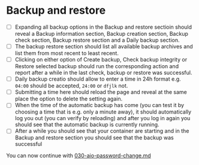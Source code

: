 # Backup and restore

- [ ] Expanding all backup options in the Backup and restore sectioin should reveal a Backup information section, Backup creation section, Backup check section, Backup restore section and a Daily backup section.
- [ ] The backup restore section should list all available backup archives and list them from most recent to least recent.
- [ ] Clicking on either option of Create backup, Check backup integrity or Restore selected backup should run the corresponding action and report after a while in the last check, backup or restore was successful.
- [ ] Daily backup creatio should allow to enter a time in 24h format e.g. `04:00` should be accepted, `24:00` or `dfjlk` not.
- [ ] Submitting a time here should reload the page and reveal at the same place the option to delete the setting again.
- [ ] When the time of the automatic backup has come (you can test it by choosing a time that is e.g. only a minute away), it should automatically log you out (you can verify by reloading) and after you log in again you should see that the automatic backup is currently running.
- [ ] After a while you should see that your container are starting and in the Backup and restore section you should see that the backup was successful

You can now continue with [030-aio-password-change.md](./030-aio-password-change.md)